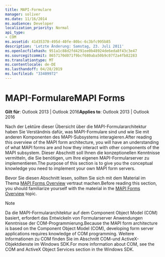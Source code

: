 ```yaml
---
title: MAPI-Formulare
manager: soliver
ms.date: 11/16/2014
ms.audience: Developer
localization_priority: Normal
api_type:
- COM
ms.assetid: 41d35370-495d-40fe-80bc-6c3bfc995b85
description: 'Letzte Änderung: Samstag, 23. Juli 2011'
ms.openlocfilehash: 951a1c88d2fd4291ee0b48924de6eda8f43c3e47
ms.sourcegitcommit: 8657170d071f9bcf680aba50b9c07f2a4fb82283
ms.translationtype: MT
ms.contentlocale: de-DE
ms.lasthandoff: 04/28/2019
ms.locfileid: "33409972"
---
```

# <a name="mapi-forms"></a><span data-ttu-id="ed3b9-103">MAPI-Formulare</span><span class="sxs-lookup"><span data-stu-id="ed3b9-103">MAPI Forms</span></span>

  
  
<span data-ttu-id="ed3b9-104">**Gilt für**: Outlook 2013 | Outlook 2016</span><span class="sxs-lookup"><span data-stu-id="ed3b9-104">**Applies to**: Outlook 2013 | Outlook 2016</span></span> 
  
<span data-ttu-id="ed3b9-105">Nach der Lektüre dieser Übersicht über die MAPI-Formulararchitektur haben Sie Verständnis dafür, was MAPI-Formulare sind und wie Sie mit anderen Komponenten des MAPI-Subsystems interagieren.</span><span class="sxs-lookup"><span data-stu-id="ed3b9-105">After reading this overview of the MAPI form architecture, you will have an understanding of what MAPI forms are and how they interact with other components of the MAPI subsystem.</span></span> <span data-ttu-id="ed3b9-106">Dieser Abschnitt soll Ihnen die konzeptionellen Kenntnisse vermitteln, die Sie benötigen, um Ihre eigenen MAPI-Formularserver zu implementieren.</span><span class="sxs-lookup"><span data-stu-id="ed3b9-106">The purpose of this section is to give you the conceptual knowledge you need to implement your own MAPI form servers.</span></span>
  
<span data-ttu-id="ed3b9-107">Bevor Sie diesen Abschnitt lesen, sollten Sie sich mit dem Material im Thema [MAPI Forms Overview](mapi-forms-overview.md) vertraut machen.</span><span class="sxs-lookup"><span data-stu-id="ed3b9-107">Before reading this section, you should familiarize yourself with the material in the [MAPI Forms Overview](mapi-forms-overview.md) topic.</span></span> 
  
> [!NOTE]
> <span data-ttu-id="ed3b9-108">Da die MAPI-Formulararchitektur auf dem Component Object Model (COM) basiert, erfordert das Entwickeln von Formularserver Anwendungen Kenntnisse der COM-Programmierung.</span><span class="sxs-lookup"><span data-stu-id="ed3b9-108">Because the MAPI form architecture is based on the Component Object Model (COM), developing form server applications requires knowledge of COM programming.</span></span> <span data-ttu-id="ed3b9-109">Weitere Informationen zu COM finden Sie im Abschnitt COM-und ActiveX-Objektdienste im Windows SDK.</span><span class="sxs-lookup"><span data-stu-id="ed3b9-109">For more information about COM, see the COM and ActiveX Object Services section in the Windows SDK.</span></span> 
  

